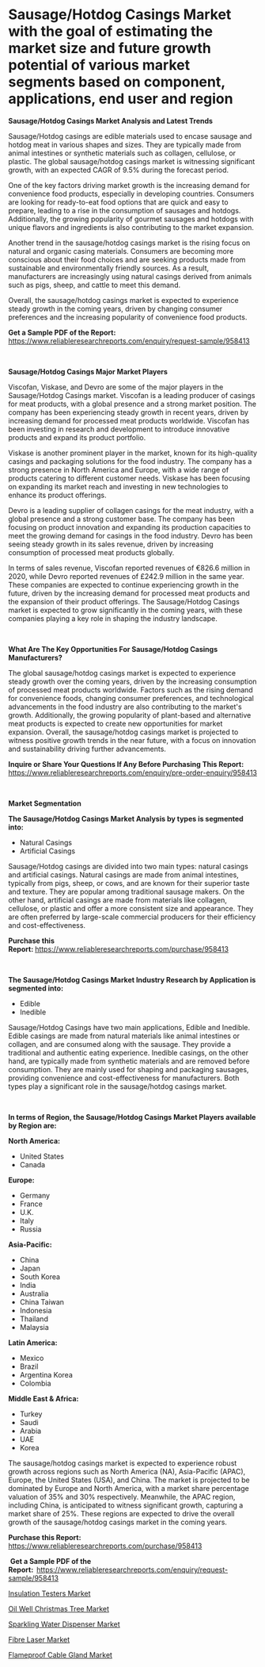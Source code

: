 <p><h1>Sausage/Hotdog Casings Market with the goal of estimating the market size and future growth potential of various market segments based on component, applications, end user and region</h1></p><p><strong>Sausage/Hotdog Casings Market Analysis and Latest Trends</strong></p>
<p><p>Sausage/Hotdog casings are edible materials used to encase sausage and hotdog meat in various shapes and sizes. They are typically made from animal intestines or synthetic materials such as collagen, cellulose, or plastic. The global sausage/hotdog casings market is witnessing significant growth, with an expected CAGR of 9.5% during the forecast period.</p><p>One of the key factors driving market growth is the increasing demand for convenience food products, especially in developing countries. Consumers are looking for ready-to-eat food options that are quick and easy to prepare, leading to a rise in the consumption of sausages and hotdogs. Additionally, the growing popularity of gourmet sausages and hotdogs with unique flavors and ingredients is also contributing to the market expansion.</p><p>Another trend in the sausage/hotdog casings market is the rising focus on natural and organic casing materials. Consumers are becoming more conscious about their food choices and are seeking products made from sustainable and environmentally friendly sources. As a result, manufacturers are increasingly using natural casings derived from animals such as pigs, sheep, and cattle to meet this demand.</p><p>Overall, the sausage/hotdog casings market is expected to experience steady growth in the coming years, driven by changing consumer preferences and the increasing popularity of convenience food products.</p></p>
<p><strong>Get a Sample PDF of the Report:&nbsp;</strong> <a href="https://www.reliableresearchreports.com/enquiry/request-sample/958413">https://www.reliableresearchreports.com/enquiry/request-sample/958413</a></p>
<p>&nbsp;</p>
<p><strong>Sausage/Hotdog Casings Major Market Players</strong></p>
<p><p>Viscofan, Viskase, and Devro are some of the major players in the Sausage/Hotdog Casings market. Viscofan is a leading producer of casings for meat products, with a global presence and a strong market position. The company has been experiencing steady growth in recent years, driven by increasing demand for processed meat products worldwide. Viscofan has been investing in research and development to introduce innovative products and expand its product portfolio.</p><p>Viskase is another prominent player in the market, known for its high-quality casings and packaging solutions for the food industry. The company has a strong presence in North America and Europe, with a wide range of products catering to different customer needs. Viskase has been focusing on expanding its market reach and investing in new technologies to enhance its product offerings.</p><p>Devro is a leading supplier of collagen casings for the meat industry, with a global presence and a strong customer base. The company has been focusing on product innovation and expanding its production capacities to meet the growing demand for casings in the food industry. Devro has been seeing steady growth in its sales revenue, driven by increasing consumption of processed meat products globally.</p><p>In terms of sales revenue, Viscofan reported revenues of €826.6 million in 2020, while Devro reported revenues of £242.9 million in the same year. These companies are expected to continue experiencing growth in the future, driven by the increasing demand for processed meat products and the expansion of their product offerings. The Sausage/Hotdog Casings market is expected to grow significantly in the coming years, with these companies playing a key role in shaping the industry landscape.</p></p>
<p>&nbsp;</p>
<p><strong>What Are The Key Opportunities For Sausage/Hotdog Casings Manufacturers?</strong></p>
<p><p>The global sausage/hotdog casings market is expected to experience steady growth over the coming years, driven by the increasing consumption of processed meat products worldwide. Factors such as the rising demand for convenience foods, changing consumer preferences, and technological advancements in the food industry are also contributing to the market's growth. Additionally, the growing popularity of plant-based and alternative meat products is expected to create new opportunities for market expansion. Overall, the sausage/hotdog casings market is projected to witness positive growth trends in the near future, with a focus on innovation and sustainability driving further advancements.</p></p>
<p><strong>Inquire or Share Your Questions If Any Before Purchasing This Report:</strong> <a href="https://www.reliableresearchreports.com/enquiry/pre-order-enquiry/958413">https://www.reliableresearchreports.com/enquiry/pre-order-enquiry/958413</a></p>
<p>&nbsp;</p>
<p><strong>Market Segmentation</strong></p>
<p><strong>The Sausage/Hotdog Casings Market Analysis by types is segmented into:</strong></p>
<p><ul><li>Natural Casings</li><li>Artificial Casings</li></ul></p>
<p><p>Sausage/Hotdog casings are divided into two main types: natural casings and artificial casings. Natural casings are made from animal intestines, typically from pigs, sheep, or cows, and are known for their superior taste and texture. They are popular among traditional sausage makers. On the other hand, artificial casings are made from materials like collagen, cellulose, or plastic and offer a more consistent size and appearance. They are often preferred by large-scale commercial producers for their efficiency and cost-effectiveness.</p></p>
<p><strong>Purchase this Report:&nbsp;</strong><a href="https://www.reliableresearchreports.com/purchase/958413">https://www.reliableresearchreports.com/purchase/958413</a></p>
<p>&nbsp;</p>
<p><strong>The Sausage/Hotdog Casings Market Industry Research by Application is segmented into:</strong></p>
<p><ul><li>Edible</li><li>Inedible</li></ul></p>
<p><p>Sausage/Hotdog Casings have two main applications, Edible and Inedible. Edible casings are made from natural materials like animal intestines or collagen, and are consumed along with the sausage. They provide a traditional and authentic eating experience. Inedible casings, on the other hand, are typically made from synthetic materials and are removed before consumption. They are mainly used for shaping and packaging sausages, providing convenience and cost-effectiveness for manufacturers. Both types play a significant role in the sausage/hotdog casings market.</p></p>
<p>&nbsp;</p>
<p><strong>In terms of Region, the Sausage/Hotdog Casings Market Players available by Region are:</strong></p>
<p>
    <p> <strong> North America: </strong>
        <ul>
            <li>United States</li>
            <li>Canada</li>
        </ul>
        </p> 
    <p> <strong> Europe: </strong>
        <ul>
            <li>Germany</li>
            <li>France</li>
            <li>U.K.</li>
            <li>Italy</li>
            <li>Russia</li>
        </ul>
        </p> 
    <p> <strong> Asia-Pacific: </strong>
        <ul>
            <li>China</li>
            <li>Japan</li>
            <li>South Korea</li>
            <li>India</li>
            <li>Australia</li>
            <li>China Taiwan</li>
            <li>Indonesia</li>
            <li>Thailand</li>
            <li>Malaysia</li>
        </ul>
        </p> 
    <p> <strong> Latin America: </strong>
        <ul>
            <li>Mexico</li>
            <li>Brazil</li>
            <li>Argentina Korea</li>
            <li>Colombia</li>
        </ul>
        </p> 
    <p> <strong> Middle East & Africa: </strong>
        <ul>
            <li>Turkey</li>
            <li>Saudi</li>
            <li>Arabia</li>
            <li>UAE</li>
            <li>Korea</li>
        </ul>
    </p>
    </p>
<p><p>The sausage/hotdog casings market is expected to experience robust growth across regions such as North America (NA), Asia-Pacific (APAC), Europe, the United States (USA), and China. The market is projected to be dominated by Europe and North America, with a market share percentage valuation of 35% and 30% respectively. Meanwhile, the APAC region, including China, is anticipated to witness significant growth, capturing a market share of 25%. These regions are expected to drive the overall growth of the sausage/hotdog casings market in the coming years.</p></p>
<p><strong>Purchase this Report: </strong><a href="https://www.reliableresearchreports.com/purchase/958413">https://www.reliableresearchreports.com/purchase/958413</a></p>
<p>&nbsp;<strong>Get a Sample PDF of the Report:&nbsp;&nbsp;</strong><a href="https://www.reliableresearchreports.com/enquiry/request-sample/958413">https://www.reliableresearchreports.com/enquiry/request-sample/958413</a></p>
<p><strong></strong></p>
<p><p><a href="https://medium.com/p/4a1293b33ab3/edit">Insulation Testers Market</a></p><p><a href="https://medium.com/@scotpurdy654/oil-well-christmas-tree-market-outlook-industry-overview-and-forecast-2024-to-2031-665b018bf09a">Oil Well Christmas Tree Market</a></p><p><a href="https://medium.com/@scotpurdy654/sparkling-water-dispenser-market-competitive-analysis-market-trends-and-forecast-to-2031-83b811fbe99d">Sparkling Water Dispenser Market</a></p><p><a href="https://medium.com/@scotpurdy654/decoding-fibre-laser-market-metrics-market-share-trends-and-growth-patterns-f901fa466187">Fibre Laser Market</a></p><p><a href="https://medium.com/@scotpurdy654/flameproof-cable-gland-market-size-cagr-trends-2024-2030-1f9e235d2963">Flameproof Cable Gland Market</a></p></p>
